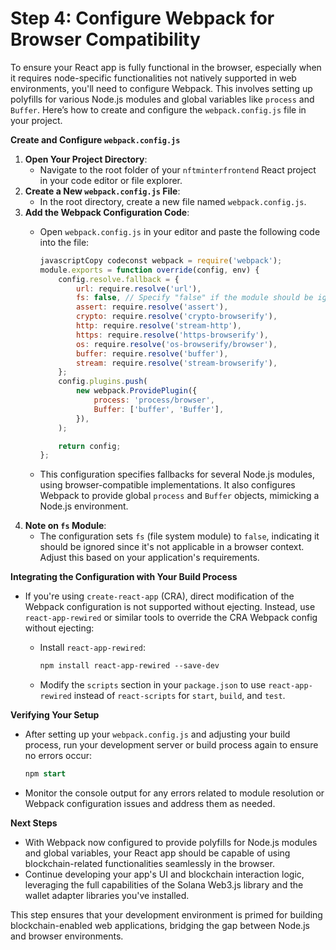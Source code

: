 # Step 4: Configure Webpack for Browser Compatibility

To ensure your React app is fully functional in the browser, especially when it requires node-specific functionalities not natively supported in web environments, you'll need to configure Webpack. This involves setting up polyfills for various Node.js modules and global variables like `process` and `Buffer`. Here’s how to create and configure the `webpack.config.js` file in your project.

**Create and Configure `webpack.config.js`**

1. **Open Your Project Directory**:
   * Navigate to the root folder of your `nftminterfrontend` React project in your code editor or file explorer.
2. **Create a New `webpack.config.js` File**:
   * In the root directory, create a new file named `webpack.config.js`.
3. **Add the Webpack Configuration Code**:
   *   Open `webpack.config.js` in your editor and paste the following code into the file:

       ```javascript
       javascriptCopy codeconst webpack = require('webpack');
       module.exports = function override(config, env) {
           config.resolve.fallback = {
               url: require.resolve('url'),
               fs: false, // Specify "false" if the module should be ignored
               assert: require.resolve('assert'),
               crypto: require.resolve('crypto-browserify'),
               http: require.resolve('stream-http'),
               https: require.resolve('https-browserify'),
               os: require.resolve('os-browserify/browser'),
               buffer: require.resolve('buffer'),
               stream: require.resolve('stream-browserify'),
           };
           config.plugins.push(
               new webpack.ProvidePlugin({
                   process: 'process/browser',
                   Buffer: ['buffer', 'Buffer'],
               }),
           );

           return config;
       };
       ```
   * This configuration specifies fallbacks for several Node.js modules, using browser-compatible implementations. It also configures Webpack to provide global `process` and `Buffer` objects, mimicking a Node.js environment.
4. **Note on `fs` Module**:
   * The configuration sets `fs` (file system module) to `false`, indicating it should be ignored since it's not applicable in a browser context. Adjust this based on your application's requirements.

**Integrating the Configuration with Your Build Process**

* If you're using `create-react-app` (CRA), direct modification of the Webpack configuration is not supported without ejecting. Instead, use `react-app-rewired` or similar tools to override the CRA Webpack config without ejecting:
  *   Install `react-app-rewired`:

      ```css
      npm install react-app-rewired --save-dev
      ```
  * Modify the `scripts` section in your `package.json` to use `react-app-rewired` instead of `react-scripts` for `start`, `build`, and `test`.

**Verifying Your Setup**

*   After setting up your `webpack.config.js` and adjusting your build process, run your development server or build process again to ensure no errors occur:

    ```sql
    npm start
    ```
* Monitor the console output for any errors related to module resolution or Webpack configuration issues and address them as needed.

**Next Steps**

* With Webpack now configured to provide polyfills for Node.js modules and global variables, your React app should be capable of using blockchain-related functionalities seamlessly in the browser.
* Continue developing your app's UI and blockchain interaction logic, leveraging the full capabilities of the Solana Web3.js library and the wallet adapter libraries you've installed.

This step ensures that your development environment is primed for building blockchain-enabled web applications, bridging the gap between Node.js and browser environments.
